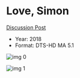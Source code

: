 # Love, Simon

[Discussion Post](https://www.avsforum.com/threads/bass-eq-for-filtered-movies.2995212/post-56819878)

* Year: 2018
* Format: DTS-HD MA 5.1

![img 0](https://fanart.tv/fanart/movies/449176/moviethumb/simon-vs-the-homo-sapiens-agenda-5b149ad05b284.jpg)

![img 1](https://i.imgur.com/xYLuWEd.png)

